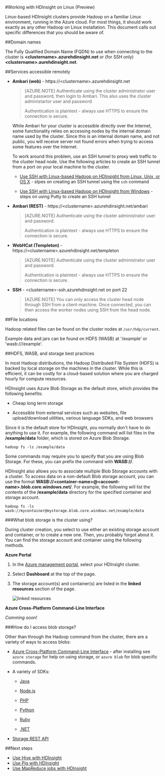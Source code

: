 <properties
   pageTitle="What you need to know about Hadoop on Linux-based HDInsight | Azure"
   description="Linux-based HDInsight clusters provide Hadoop on a familiar Linux environment, running in the Azure cloud."
   services="hdinsight"
   documentationCenter=""
   authors="Blackmist"
   manager="paulettm"
   editor="cgronlun"/>

<tags
   ms.service="hdinsight"
   ms.devlang="na"
   ms.topic="article"
   ms.tgt_pltfrm="na"
   ms.workload="big-data"
   ms.date="03/31/2015"
   ms.author="larryfr"/>

#Working with HDInsight on Linux (Preview)

Linux-based HDInsight clusters provide Hadoop on a familiar Linux environment, running in the Azure cloud. For most things, it should work exactly as any other Hadoop on Linux installation. This document calls out specific differences that you should be aware of.

##Domain names

The Fully Qualified Domain Name (FQDN) to use when connecting to the cluster is **&lt;clustername>.azurehdinsight.net** or (for SSH only) **&lt;clustername>.aurehdinsight.net**.

##Services accessible remotely

* **Ambari (web)** - https://&lt;clustername>.azurehdinsight.net

	> [AZURE.NOTE] Authenticate using the cluster administrator user and password, then login to Ambari. This also uses the cluster administartor user and password
	>
	> Authentication is plaintext - always use HTTPS to ensure the connection is secure.

	While Ambari for your cluster is accessible directly over the Internet, some functionality relies on accessing nodes by the internal domain name used by the cluster. Since this is an internal domain name, and not public, you will receive server not found errors when trying to access some features over the Internet.

	To work around this problem, use an SSH tunnel to proxy web traffic to the cluster head node. Use the following articles to create an SSH tunnel from a port on your local machine to the cluster.

	* <a href="../hdinsight-hadoop-linux-use-ssh-unix/#tunnel" target="_blank">Use SSH with Linux-based Hadoop on HDInsight from Linux, Unix, or OS X</a> - stpes on creating an SSH tunnel using the `ssh` command

	* <a href="../hdinsight-hadoop-linux-use-ssh-windows/#tunnel" target="_blank">Use SSH with Linux-based Hadoop on HDInsight from Windows</a> - steps on using Putty to create an SSH tunnel

* **Ambari (REST)** - https://&lt;clustername>.azurehdinsight.net/ambari

	> [AZURE.NOTE] Authenticate using the cluster administrator user and password.
	>
	> Authentication is plaintext - always use HTTPS to ensure the connection is secure.

* **WebHCat (Templeton)** - https://&lt;clustername>.azurehdinsight.net/templeton

	> [AZURE.NOTE] Authenticate using the cluster administrator user and password.
	>
	> Authentication is plaintext - always use HTTPS to ensure the connection is secure.

* **SSH** - &lt;clustername>-ssh.azurehdinsight.net on port 22

	> [AZURE.NOTE] You can only access the cluster head node through SSH from a client-machine. Once connected, you can then access the worker nodes using SSH from the head node.

##File locations

Hadoop related files can be found on the cluster nodes at `/usr/hdp/current`.

Example data and jars can be found on HDFS (WASB) at '/example' or 'wasb:///example'.

##HDFS, WASB, and storage best practices

In most Hadoop distributions, the Hadoop Distributed File System (HDFS) is backed by local storage on the machines in the cluster. While this is efficient, it can be costly for a cloud-based solution where you are charged hourly for compute resources.

HDInsight uses Azure Blob Storage as the default store, which provides the following benefits:

* Cheap long term storage

* Accessible from external services such as websites, file upload/download utilities, various language SDKs, and web browsers

Since it is the default store for HDInsight, you normally don't have to do anything to use it. For example, the following command will list files in the **/example/data** folder, which is stored on Azure Blob Storage.

	hadoop fs -ls /example/data

Some commands may require you to specify that you are using Blob Storage. For these, you can prefix the command with **WASB://**.

HDInsight also allows you to associate multiple Blob Storage accounts with a cluster. To access data on a non-default Blob storage account, you can use the format **WASB://&lt;container-name>@&lt;account-name>.blob.core.windows.net/**. For example, the following will list the contents of the **/example/data** directory for the specified container and storage account.

	hadoop fs -ls wasb://mycontainer@mystorage.blob.core.windows.net/example/data

###What blob storage is the cluster using?

During cluster creation, you select to use either an existing storage account and container, or to create a new one. Then, you probably forgot about it. You can find the storage account and container using the following methods.

**Azure Portal**

1. In the <a href="https://manage.windowsazure.com/" target="_blank">Azure management portal</a>, select your HDInsight cluster.

2. Select **Dashboard** at the top of the page.

3. The storage account(s) and container(s) are listed in the **linked resources** section of the page.

	![linked resources](./media/hdinsight-hadoop-linux-information/storageportal.png)

**Azure Cross-Platform Command-Line Interface**

*Comming soon!*

###How do I access blob storage?

Other than through the Hadoop command from the cluster, there are a variety of ways to access blobs:

* <a href="http://azure.microsoft.com/documentation/articles/xplat-cli/" target="_blank">Azure Cross-Platform Command-Line Interface</a> - after installing see `azure storage` for help on using storage, or `azure blob` for blob specific commands.

* A variety of SDKs:

	* <a href="https://github.com/Azure/azure-sdk-for-java" target="_blank">Java</a>

	* <a href="https://github.com/Azure/azure-sdk-for-node" target="_blank">Node.js</a>

	* <a href="https://github.com/Azure/azure-sdk-for-php" target="_blank">PHP</a>

	* <a href="https://github.com/Azure/azure-sdk-for-python" target="_blank">Python</a>

	* <a href="https://github.com/Azure/azure-sdk-for-ruby" target="_blank">Ruby</a>

	* <a href="https://github.com/Azure/azure-sdk-for-net" target="_blank">.NET</a>

* <a href="https://msdn.microsoft.com/library/azure/dd135733.aspx" target="_blank">Storage REST API</a>


##Next steps

* [Use Hive with HDInsight](hdinsight-use-hive.md)
* [Use Pig with HDInsight](hdinsight-use-pig.md)
* [Use MapReduce jobs with HDInsight](hdinsight-use-mapreduce.md)
